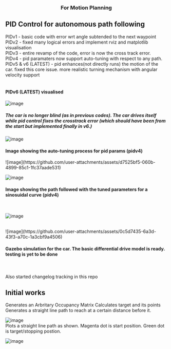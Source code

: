 <h3 align="center">For Motion Planning</h3>
<h2>PID Control for autonomous path following</h2>
PIDv1 - basic code with error wrt angle subtended to the next waypoint <br/>
PIDv2 - fixed many logical errors and implement rviz and matplotlib visualisation<br/>
PIDv3 - entire revamp of the code, error is now the cross track error.<br/>
PIDv4 - pid paramaters now support auto-tuning with respect to any path.<br/>
PIDv5 & v6 (LATEST) - pid enhances(not directly runs) the motion of the car. fixed this core issue. more realistic turning mechanism with angular velocity support <br/>

<br/>
<h4>PIDv6 (LATEST) visualised</h4>

![image](https://github.com/user-attachments/assets/915a8429-336a-4b62-9216-0037165c3326)
<br/>

<h5>The car is no longer blind (as in previous codes). The car drives itself while pid control fixes the crosstrack error (which should have been from the start but implemented finally in v6.)</h5>

![image](https://github.com/user-attachments/assets/bfd347b3-d0b1-48e6-905c-ed4621094299)
<br/>
<h4>Image showing the auto-tuning process for pid params (pidv4)</h4>
![image](https://github.com/user-attachments/assets/d7525bf5-060b-4899-85c1-1fc37aade531)
<br/>

![image](https://github.com/user-attachments/assets/97ba3cbd-a407-412f-94dd-6d47729676f0)
<br/>
<h4>Image showing the path followed with the tuned parameters for a sinosuidal curve (pidv4)</h4>
<br/>

![image](https://github.com/user-attachments/assets/a6b80ed3-f293-4f32-b2f0-0466cbb2f9ef)

<br/>
![image](https://github.com/user-attachments/assets/0c5d7435-6a3d-43f3-a70c-1a3cbf9a4506)
<br/>
<h4>Gazebo simulation for the car. The basic differential drive model is ready. testing is yet to be done</h4>
<br/>

<br/>
Also started changelog tracking in this repo
<br/>


<h2>Initial works</h2>
Generates an Arbritary Occupancy Matrix 
Calculates target and its points
Generates a straight line path to reach at a certain distance before it.
<br/>

![image](https://github.com/user-attachments/assets/fb11d7fc-932d-4b48-b570-4bedd5ed120a)
<br/>
Plots a straight line path as shown. 
Magenta dot is start position.
Green dot is target/stopping postion.

![image](https://github.com/user-attachments/assets/a2c3da60-ce9e-42d3-ba4d-ffea3b64b30e)
